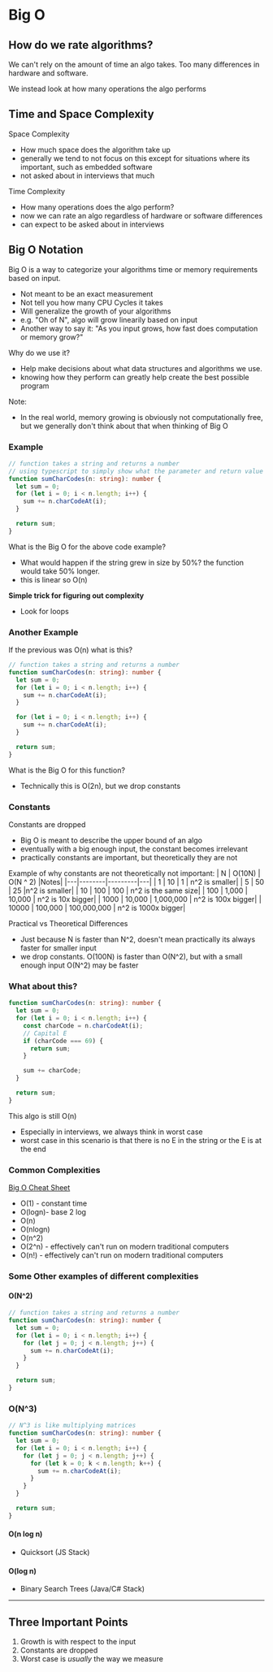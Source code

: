 # Big O

## How do we rate algorithms?

We can't rely on the amount of time an algo takes. Too many differences in hardware and software.

We instead look at how many operations the algo performs

## Time and Space Complexity

Space Complexity

- How much space does the algorithm take up
- generally we tend to not focus on this except for situations where its important, such as embedded software
- not asked about in interviews that much

Time Complexity

- How many operations does the algo perform?
- now we can rate an algo regardless of hardware or software differences
- can expect to be asked about in interviews

## Big O Notation

Big O is a way to categorize your algorithms time or memory requirements based on input.

- Not meant to be an exact measurement
- Not tell you how many CPU Cycles it takes
- Will generalize the growth of your algorithms
- e.g. "Oh of N", algo will grow linearily based on input
- Another way to say it: "As you input grows, how fast does computation or memory grow?"

Why do we use it?

- Help make decisions about what data structures and algorithms we use.
- knowing how they perform can greatly help create the best possible program

Note:

- In the real world, memory growing is obviously not computationally free, but we generally don't think about that when thinking of Big O

### Example

```ts
// function takes a string and returns a number
// using typescript to simply show what the parameter and return value data types are
function sumCharCodes(n: string): number {
  let sum = 0;
  for (let i = 0; i < n.length; i++) {
    sum += n.charCodeAt(i);
  }

  return sum;
}
```

What is the Big O for the above code example?

- What would happen if the string grew in size by 50%? the function would take 50% longer.
- this is linear so O(n)

**Simple trick for figuring out complexity**

- Look for loops

### Another Example

If the previous was O(n) what is this?

```ts
// function takes a string and returns a number
function sumCharCodes(n: string): number {
  let sum = 0;
  for (let i = 0; i < n.length; i++) {
    sum += n.charCodeAt(i);
  }

  for (let i = 0; i < n.length; i++) {
    sum += n.charCodeAt(i);
  }

  return sum;
}
```

What is the Big O for this function?

- Technically this is O(2n), but we drop constants

### Constants

Constants are dropped

- Big O is meant to describe the upper bound of an algo
- eventually with a big enough input, the constant becomes irrelevant
- practically constants are important, but theoretically they are not

Example of why constants are not theoretically not important:
| N | O(10N) | O(N ^ 2) |Notes|
|---|--------|---------|---|
| 1 | 10 | 1 | n^2 is smaller|
| 5 | 50 | 25 |n^2 is smaller|
| 10 | 100 | 100 | n^2 is the same size|
| 100 | 1,000 | 10,000 | n^2 is 10x bigger|
| 1000 | 10,000 | 1,000,000 | n^2 is 100x bigger|
| 10000 | 100,000 | 100,000,000 | n^2 is 1000x bigger|

Practical vs Theoretical Differences

- Just because N is faster than N^2, doesn't mean practically its always faster for smaller input
- we drop constants. O(100N) is faster than O(N^2), but with a small enough input O(N^2) may be faster

### What about this?

```ts
function sumCharCodes(n: string): number {
  let sum = 0;
  for (let i = 0; i < n.length; i++) {
    const charCode = n.charCodeAt(i);
    // Capital E
    if (charCode === 69) {
      return sum;
    }

    sum += charCode;
  }

  return sum;
}
```

This algo is still O(n)

- Especially in interviews, we always think in worst case
- worst case in this scenario is that there is no E in the string or the E is at the end

### Common Complexities

[Big O Cheat Sheet](https://www.bigocheatsheet.com/)

- O(1) - constant time
- O(logn)- base 2 log
- O(n)
- O(nlogn)
- O(n^2)
- O(2^n) - effectively can't run on modern traditional computers
- O(n!) - effectively can't run on modern traditional computers

### Some Other examples of different complexities

#### O(N^2)

```ts
// function takes a string and returns a number
function sumCharCodes(n: string): number {
  let sum = 0;
  for (let i = 0; i < n.length; i++) {
    for (let j = 0; j < n.length; j++) {
      sum += n.charCodeAt(i);
    }
  }

  return sum;
}
```

### O(N^3)

```ts
// N^3 is like multiplying matrices
function sumCharCodes(n: string): number {
  let sum = 0;
  for (let i = 0; i < n.length; i++) {
    for (let j = 0; j < n.length; j++) {
      for (let k = 0; k < n.length; k++) {
        sum += n.charCodeAt(i);
      }
    }
  }

  return sum;
}
```

#### O(n log n)

- Quicksort (JS Stack)

#### O(log n)

- Binary Search Trees (Java/C# Stack)

---

## Three Important Points

1. Growth is with respect to the input
2. Constants are dropped
3. Worst case is _usually_ the way we measure
